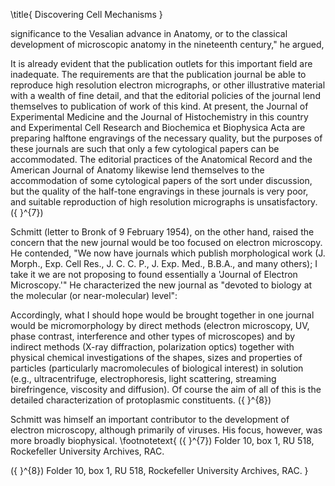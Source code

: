 \title{
Discovering Cell Mechanisms
}

significance to the Vesalian advance in Anatomy, or to the classical development of microscopic anatomy in the nineteenth century," he argued,

It is already evident that the publication outlets for this important field are inadequate. The requirements are that the publication journal be able to reproduce high resolution electron micrographs, or other illustrative material with a wealth of fine detail, and that the editorial policies of the journal lend themselves to publication of work of this kind. At present, the Journal of Experimental Medicine and the Journal of Histochemistry in this country and Experimental Cell Research and Biochemica et Biophysica Acta are preparing halftone engravings of the necessary quality, but the purposes of these journals are such that only a few cytological papers can be accommodated. The editorial practices of the Anatomical Record and the American Journal of Anatomy likewise lend themselves to the accommodation of some cytological papers of the sort under discussion, but the quality of the half-tone engravings in these journals is very poor, and suitable reproduction of high resolution micrographs is unsatisfactory. \({ }^{7}\)

Schmitt (letter to Bronk of 9 February 1954), on the other hand, raised the concern that the new journal would be too focused on electron microscopy. He contended, "We now have journals which publish morphological work (J. Morph., Exp. Cell Res., J. C. C. P., J. Exp. Med., B.B.A., and many others); I take it we are not proposing to found essentially a 'Journal of Electron Microscopy.'" He characterized the new journal as "devoted to biology at the molecular (or near-molecular) level":

Accordingly, what I should hope would be brought together in one journal would be micromorphology by direct methods (electron microscopy, UV, phase contrast, interference and other types of microscopes) and by indirect methods (X-ray diffraction, polarization optics) together with physical chemical investigations of the shapes, sizes and properties of particles (particularly macromolecules of biological interest) in solution (e.g., ultracentrifuge, electrophoresis, light scattering, streaming birefringence, viscosity and diffusion). Of course the aim of all of this is the detailed characterization of protoplasmic constituents. \({ }^{8}\)

Schmitt was himself an important contributor to the development of electron microscopy, although primarily of viruses. His focus, however, was more broadly biophysical.
\footnotetext{
\({ }^{7}\) Folder 10, box 1, RU 518, Rockefeller University Archives, RAC.

\({ }^{8}\) Folder 10, box 1, RU 518, Rockefeller University Archives, RAC.
}